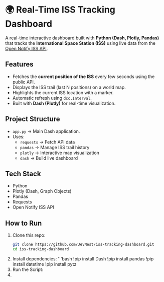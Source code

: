 # 🌍 Real-Time ISS Tracking Dashboard

A real-time interactive dashboard built with **Python (Dash, Plotly, Pandas)** that tracks the **International Space Station (ISS)** using live data from the [Open Notify ISS API](http://api.open-notify.org/iss-now.json).

## Features
- Fetches the **current position of the ISS** every few seconds using the public API.  
- Displays the ISS trail (last N positions) on a world map.  
- Highlights the current ISS location with a marker.  
- Automatic refresh using `dcc.Interval`.  
- Built with **Dash (Plotly)** for real-time visualization.  

## Project Structure
- `app.py` → Main Dash application.  
- Uses:
  - `requests` → Fetch API data  
  - `pandas` → Manage ISS trail history  
  - `plotly` → Interactive map visualization  
  - `dash` → Build live dashboard  

## Tech Stack
- Python  
- Plotly (Dash, Graph Objects)  
- Pandas  
- Requests  
- Open Notify ISS API  

## How to Run
1. Clone this repo:  
   ```bash
   git clone https://github.com/JevNest/iss-tracking-dashboard.git
   cd iss-tracking-dashboard
2. Install dependencies:
   '''bash
  !pip install Dash
  !pip install pandas
  !pip install datetime
  !pip install pytz
 3. Run the Script:
 4. 
